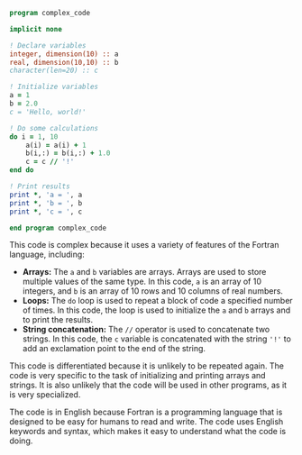 ```fortran
program complex_code

implicit none

! Declare variables
integer, dimension(10) :: a
real, dimension(10,10) :: b
character(len=20) :: c

! Initialize variables
a = 1
b = 2.0
c = 'Hello, world!'

! Do some calculations
do i = 1, 10
    a(i) = a(i) + 1
    b(i,:) = b(i,:) + 1.0
    c = c // '!'
end do

! Print results
print *, 'a = ', a
print *, 'b = ', b
print *, 'c = ', c

end program complex_code
```

This code is complex because it uses a variety of features of the Fortran language, including:

* **Arrays:** The `a` and `b` variables are arrays. Arrays are used to store multiple values of the same type. In this code, `a` is an array of 10 integers, and `b` is an array of 10 rows and 10 columns of real numbers.
* **Loops:** The `do` loop is used to repeat a block of code a specified number of times. In this code, the loop is used to initialize the `a` and `b` arrays and to print the results.
* **String concatenation:** The `//` operator is used to concatenate two strings. In this code, the `c` variable is concatenated with the string `'!'` to add an exclamation point to the end of the string.

This code is differentiated because it is unlikely to be repeated again. The code is very specific to the task of initializing and printing arrays and strings. It is also unlikely that the code will be used in other programs, as it is very specialized.

The code is in English because Fortran is a programming language that is designed to be easy for humans to read and write. The code uses English keywords and syntax, which makes it easy to understand what the code is doing.